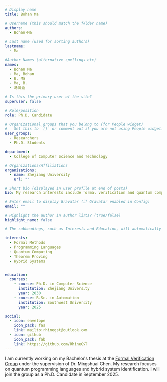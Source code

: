 ```yaml
---
# Display name
title: Bohan Ma

# Username (this should match the folder name)
authors:
  - Bohan-Ma

# Last name (used for sorting authors)
lastname:
  - Ma

#Author Names (alternative spellings etc)
names:
  - Bohan Ma
  - Ma, Bohan
  - B. Ma
  - Ma, B.
  - 马博涵

# Is this the primary user of the site?
superuser: false

# Role/position
role: Ph.D. Candidate

# Organizational groups that you belong to (for People widget)
#   Set this to `[]` or comment out if you are not using People widget.
user_groups:
  - Researchers
  - Ph.D. Students

department:
  - College of Computer Science and Technology

# Organizations/Affiliations
organizations:
  - name: Zhejiang University
    url: ""

# Short bio (displayed in user profile at end of posts)
bio: My research interests include formal verification and quantum computing.

# Enter email to display Gravatar (if Gravatar enabled in Config)
email: ""

# Highlight the author in author lists? (true/false)
highlight_name: false

# The subheadings, such as Interests and Education, will automatically translate depending on the language chosen in `config.yaml`. To customize the subheading text, see the Language page in the docs.

interests:
  - Formal Methods
  - Programming Languages
  - Quantum Computing
  - Theorem Proving
  - Hybrid Systems


education:
  courses:
    - course: Ph.D. in Computer Science
      institution: Zhejiang University
      year: 2030
    - course: B.Sc. in Automation
      institution: Southwest University
      year: 2025

social:
  - icon: envelope
    icon_pack: fas
    link: mailto:rhinegst@outlook.com
  - icon: github
    icon_pack: fab
    link: https://github.com/RhineGST
---
```


I am currently working on my Bachelor's thesis at the [Formal Verification Group](/) under the supervision of Dr. Mingshuai Chen. My research focuses on quantum programming languages and hybrid system identification. I will join the group as a Ph.D. Candidate in September 2025.

